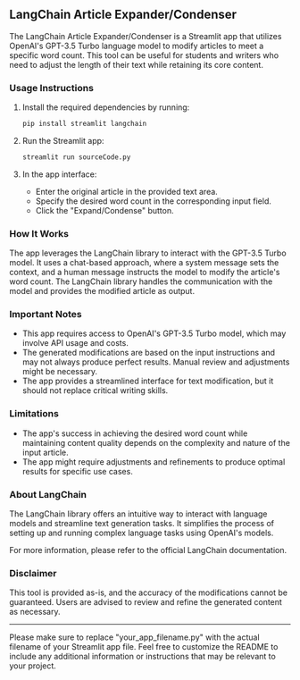 
## LangChain Article Expander/Condenser

The LangChain Article Expander/Condenser is a Streamlit app that utilizes OpenAI's GPT-3.5 Turbo language model to modify articles to meet a specific word count. This tool can be useful for students and writers who need to adjust the length of their text while retaining its core content.

### Usage Instructions

1. Install the required dependencies by running:

   ```bash
   pip install streamlit langchain
   ```

2. Run the Streamlit app:

   ```bash
   streamlit run sourceCode.py
   ```

3. In the app interface:
   - Enter the original article in the provided text area.
   - Specify the desired word count in the corresponding input field.
   - Click the "Expand/Condense" button.

### How It Works

The app leverages the LangChain library to interact with the GPT-3.5 Turbo model. It uses a chat-based approach, where a system message sets the context, and a human message instructs the model to modify the article's word count. The LangChain library handles the communication with the model and provides the modified article as output.

### Important Notes

- This app requires access to OpenAI's GPT-3.5 Turbo model, which may involve API usage and costs.
- The generated modifications are based on the input instructions and may not always produce perfect results. Manual review and adjustments might be necessary.
- The app provides a streamlined interface for text modification, but it should not replace critical writing skills.

### Limitations

- The app's success in achieving the desired word count while maintaining content quality depends on the complexity and nature of the input article.
- The app might require adjustments and refinements to produce optimal results for specific use cases.

### About LangChain

The LangChain library offers an intuitive way to interact with language models and streamline text generation tasks. It simplifies the process of setting up and running complex language tasks using OpenAI's models.

For more information, please refer to the official LangChain documentation.

### Disclaimer

This tool is provided as-is, and the accuracy of the modifications cannot be guaranteed. Users are advised to review and refine the generated content as necessary.

---

Please make sure to replace "your_app_filename.py" with the actual filename of your Streamlit app file. Feel free to customize the README to include any additional information or instructions that may be relevant to your project.
